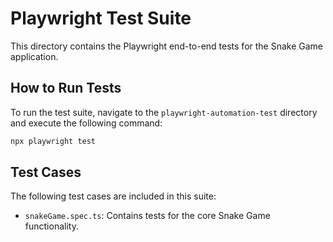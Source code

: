 # Playwright Test Suite

This directory contains the Playwright end-to-end tests for the Snake Game application.

## How to Run Tests

To run the test suite, navigate to the `playwright-automation-test` directory and execute the following command:

```bash
npx playwright test
```

## Test Cases

The following test cases are included in this suite:

- `snakeGame.spec.ts`: Contains tests for the core Snake Game functionality.
